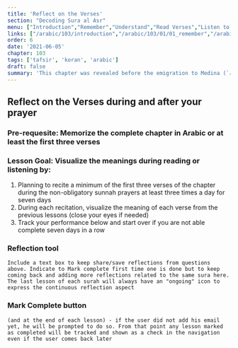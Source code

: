 ```yaml
---
title: 'Reflect on the Verses'
section: "Decoding Sura al Asr"
menu: ["Introduction","Remember","Understand","Read Verses","Listen to Verses","Apply the Verses","Reflect on the Verses"]
links: ["/arabic/103/introduction","/arabic/103/01/01_remember","/arabic/103/01/02_understand","/arabic/103/02/01_read-verses","/arabic/103/02/02_listen-verses","/arabic/103/02/03_apply-verses","/arabic/103/03/01_reflect-verses"]
order: 6
date: '2021-06-05'
chapter: 103
tags: ['tafsir', 'koran', 'arabic']
draft: false
summary: 'This chapter was revealed before the emigration to Medina (`مكية`). It comes with a goal of succinct advice, clarifying the reason for mankind's happiness or distress and indicating victory in this life versus loss and perdition.'
---
```

## Reflect on the Verses during and after your prayer
### Pre-requesite: Memorize the complete chapter in Arabic or at least the first three verses
### Lesson Goal: Visualize the meanings during reading or listening by: 
1. Planning to recite a minimum of the first three verses of the chapter during the non-obligatory sunnah prayers at least three times a day for seven days
2. During each recitation, visualize the meaning of each verse from the previous lessons (close your eyes if needed)
3. Track your performance below and start over if you are not able complete seven days in a row

### Reflection tool

`Include a text box to keep share/save reflections from questions above. Indicate to Mark complete first time one is done but to keep coming back and adding more reflections related to the same sura here. The last lesson of each surah will always have an "ongoing" icon to express the continuous reflection aspect`

### Mark Complete button

`(and at the end of each lesson) - if the user did not add his email yet, he will be prompted to do so. From that point any lesson marked as completed will be tracked and shown as a check in the navigation even if the user comes back later`

